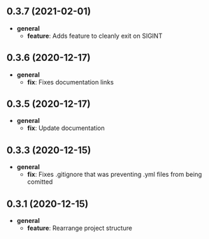 ## 0.3.7 (2021-02-01)

* __general__
    * **feature**: Adds feature to cleanly exit on SIGINT

## 0.3.6 (2020-12-17)

* __general__
    * **fix**: Fixes documentation links

## 0.3.5 (2020-12-17)

* __general__
    * **fix**: Update documentation

## 0.3.3 (2020-12-15)

* __general__
    * **fix**: Fixes .gitignore that was preventing .yml files from being comitted

## 0.3.1 (2020-12-15)

* __general__
    * **feature**: Rearrange project structure

